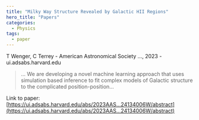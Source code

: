 ```yaml
---
title: "Milky Way Structure Revealed by Galactic HII Regions"
hero_title: "Papers"
categories:
  - Physics
tags:
  - paper
---
```

T Wenger, C Terrey - American Astronomical Society …, 2023 - ui.adsabs.harvard.edu



>… We are developing a novel machine learning approach that uses simulation based inference to fit complex models of Galactic structure to the complicated position-position…

Link to paper: [https://ui.adsabs.harvard.edu/abs/2023AAS...24134006W/abstract](https://ui.adsabs.harvard.edu/abs/2023AAS...24134006W/abstract)
